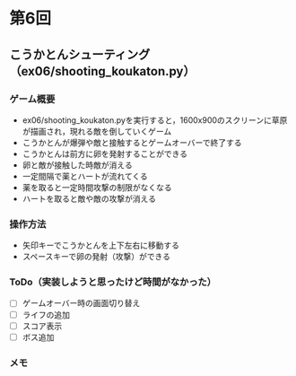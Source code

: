 # 第6回
## こうかとんシューティング（ex06/shooting_koukaton.py）
### ゲーム概要
- ex06/shooting_koukaton.pyを実行すると，1600x900のスクリーンに草原が描画され，現れる敵を倒していくゲーム
- こうかとんが爆弾や敵と接触するとゲームオーバーで終了する
- こうかとんは前方に卵を発射することができる
- 卵と敵が接触した時敵が消える
- 一定間隔で薬とハートが流れてくる
- 薬を取ると一定時間攻撃の制限がなくなる
- ハートを取ると敵や敵の攻撃が消える
### 操作方法
- 矢印キーでこうかとんを上下左右に移動する
- スペースキーで卵の発射（攻撃）ができる
### ToDo（実装しようと思ったけど時間がなかった）
- [ ] ゲームオーバー時の画面切り替え
- [ ] ライフの追加
- [ ] スコア表示
- [ ] ボス追加
### メモ